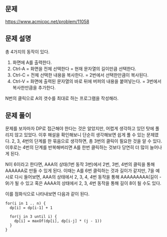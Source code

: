 ## 문제
https://www.acmicpc.net/problem/11058

## 문제 설명
총 4가지의 동작이 있다.
1. 화면에 A를 출력한다.
2. Ctrl-A = 화면을 전체 선택한다 = 현재 문자열의 길이만큼 선택한다.
3. Ctrl-C = 전체 선택한 내용을 복사한다. = 2번에서 선택한만큼이 복사된다.
4. Ctrl-V = 화면에 출력된 문자열의 바로 뒤에 버퍼의 내용을 붙여넣는다. = 3번에서 복사한만큼을 추가한다.

N번의 클릭으로 A의 갯수를 최대로 하는 프로그램을 작성해라.

## 문제 풀이
문제를 보자마자 DP로 접근해야 한다는 것은 알았지만, 어렵게 생각하고 있던 탓에 풀리지 않고 있었다.
이후 해설을 확인해보니 단순히 생각해보면 쉽게 풀 수 있는 문제였다.
2, 3, 4번의 단계를 한 묶음으로 생각하면, 총 3번의 클릭이 필요한 것을 알 수 있다.
이후로는 4번의 단계를 반복해버리면 A를 한번 클릭하는 것보다 당연히 더 많이 늘어나게 된다.

N이 6이라고 한다면,
AAA의 상태(1번 동작 3번)에서 2번, 3번, 4번의 클릭을 통해 AAAAAA로 만들 수 있게 된다.
이때는 A를 6번 클릭하는 것과 길이가 같지만, 7을 예시로 다시 들어보면,
AAA의 상태에서 2, 3, 4, 4번 동작을 통해 AAAAAAAAA(길이 - 9)가 될 수 있고
혹은 AAAA의 상태에서 2, 3, 4번 동작을 통해 길이 8이 될 수도 있다.

이를 점화식으로 나타내보면 다음과 같이 된다.
```
for(i in 1 .. n) {
  dp[i] = dp[i-1] + 1

  for(j in 3 until i) {
    dp[i] = maxOf(dp[i], dp[i-j] * (j - 1))
  }
}
```
